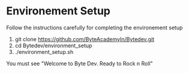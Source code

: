 # Environement Setup 

Follow the instructions carefully for completing the environement setup 

1. git clone https://github.com/ByteAcademyIn/Bytedev.git
2. cd Bytedev/environment_setup
3. ./environment_setup.sh

You must see "Welcome to Byte Dev. Ready to Rock n Roll"
